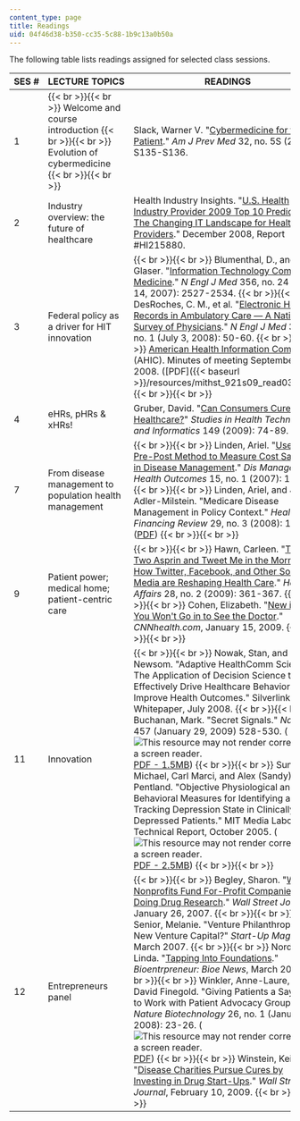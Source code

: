 ```yaml
---
content_type: page
title: Readings
uid: 04f46d38-b350-cc35-5c88-1b9c13a0b50a
---
```


The following table lists readings assigned for selected class sessions.

| SES # | LECTURE TOPICS | READINGS |
| --- | --- | --- |
| 1 |  {{< br >}}{{< br >}} Welcome and course introduction {{< br >}}{{< br >}} Evolution of cybermedicine {{< br >}}{{< br >}}  | Slack, Warner V. "[Cybermedicine for the Patient](http://dx.doi.org/10.1016/j.amepre.2007.01.024)." _Am J Prev Med_ 32, no. 5S (2007): S135-S136. |
| 2 | Industry overview: the future of healthcare | Health Industry Insights. "[U.S. Health Industry Provider 2009 Top 10 Predictions: The Changing IT Landscape for Healthcare Providers](http://www.marketresearch.com/IDC-v2477/Health-Provider-Predictions-Changing-Landscape-2087229/)." December 2008, Report #HI215880. |
| 3 | Federal policy as a driver for HIT innovation |  {{< br >}}{{< br >}} Blumenthal, D., and J. P. Glaser. "[Information Technology Comes to Medicine](http://content.nejm.org/cgi/content/extract/356/24/2527)." _N Engl J Med_ 356, no. 24 (June 14, 2007): 2527-2534. {{< br >}}{{< br >}} DesRoches, C. M., et al. "[Electronic Health Records in Ambulatory Care — A National Survey of Physicians](http://content.nejm.org/cgi/content/full/359/1/50)." _N Engl J Med_ 359, no. 1 (July 3, 2008): 50-60. {{< br >}}{{< br >}} [American Health Information Community](http://www.phdsc.org/health_info/american-health-info.asp) (AHIC). Minutes of meeting September 23, 2008. ([PDF]({{< baseurl >}}/resources/mithst_921s09_read03_ahic)) {{< br >}}{{< br >}}  |
| 4 | eHRs, pHRs & xHRs! | Gruber, David. "[Can Consumers Cure Healthcare?](http://www.ncbi.nlm.nih.gov/pubmed/19745473)" _Studies in Health Technology and Informatics_ 149 (2009): 74-89. |
| 7 | From disease management to population health management |  {{< br >}}{{< br >}} Linden, Ariel. "[Use of the Pre-Post Method to Measure Cost Savings in Disease Management](http://link.springer.com/article/10.2165/00115677-200715010-00003#/page-1)." _Dis Manage Health Outcomes_ 15, no. 1 (2007): 13-18. {{< br >}}{{< br >}} Linden, Ariel, and Julia Adler-Milstein. "Medicare Disease Management in Policy Context." _Health Care Financing Review_ 29, no. 3 (2008): 1-11. ([PDF](http://www.cms.gov/HealthCareFinancingReview/downloads/08Springpg1.pdf)) {{< br >}}{{< br >}}  |
| 9 | Patient power; medical home; patient-centric care |  {{< br >}}{{< br >}} Hawn, Carleen. "[Take Two Asprin and Tweet Me in the Morning: How Twitter, Facebook, and Other Social Media are Reshaping Health Care](http://content.healthaffairs.org/cgi/content/abstract/28/2/361)." _Health Affairs_ 28, no. 2 (2009): 361-367. {{< br >}}{{< br >}} Cohen, Elizabeth. "[New in '09: You Won't Go in to See the Doctor](http://www.cnn.com/2009/HEALTH/01/15/ep.trends.in.ehealth/index.html)." _CNNhealth.com_, January 15, 2009. {{< br >}}{{< br >}}  |
| 11 | Innovation |  {{< br >}}{{< br >}} Nowak, Stan, and Jack Newsom. "Adaptive HealthComm Science™: The Application of Decision Science to Effectively Drive Healthcare Behaviors and Improve Health Outcomes." Silverlink Whitepaper, July 2008. {{< br >}}{{< br >}} Buchanan, Mark. "Secret Signals." _Nature_ 457 (January 29, 2009) 528-530. (![This resource may not render correctly in a screen reader.](/images/inacessible.gif)[PDF - 1.5MB](http://hd.media.mit.edu/01.29.09_naturemag_secsig.pdf)) {{< br >}}{{< br >}} Sung, Michael, Carl Marci, and Alex (Sandy) Pentland. "Objective Physiological and Behavioral Measures for Identifying and Tracking Depression State in Clinically Depressed Patients." MIT Media Laboratory Technical Report, October 2005. (![This resource may not render correctly in a screen reader.](/images/inacessible.gif)[PDF - 2.5MB](http://citeseerx.ist.psu.edu/viewdoc/download?doi=10.1.1.153.7027&rep=rep1&type=pdf)) {{< br >}}{{< br >}}  |
| 12 | Entrepreneurs panel |  {{< br >}}{{< br >}} Begley, Sharon. "[Why Nonprofits Fund For-Profit Companies Doing Drug Research](http://online.wsj.com/article/SB116976906018088360.html)." _Wall Street Journal_, January 26, 2007. {{< br >}}{{< br >}} Senior, Melanie. "Venture Philanthropy: The New Venture Capital?" _Start-Up Magazine_, March 2007. {{< br >}}{{< br >}} Nordling, Linda. "[Tapping Into Foundations](http://www.nature.com/bioent/building/financing/032007/full/bioent918.html)." _Bioentrpreneur: Bioe News_, March 2007. {{< br >}}{{< br >}} Winkler, Anne-Laure, and David Finegold. "Giving Patients a Say: How to Work with Patient Advocacy Groups." _Nature Biotechnology_ 26, no. 1 (January 2008): 23-26. (![This resource may not render correctly in a screen reader.](/images/inacessible.gif)[PDF](https://www.researchgate.net/publication/5601364_Giving_patients_a_say_How_to_work_with_patient_advocacy_groups)) {{< br >}}{{< br >}} Winstein, Keith J. "[Disease Charities Pursue Cures by Investing in Drug Start-Ups](http://online.wsj.com/article/SB123422285836865433.html)." _Wall Street Journal_, February 10, 2009. {{< br >}}{{< br >}}